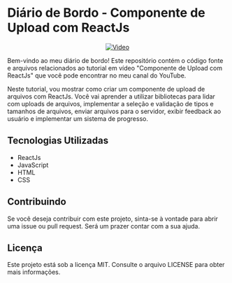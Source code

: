 # Diário de Bordo - Componente de Upload com ReactJs

<div style="text-align:center">

[![Video](http://img.youtube.com/vi/rVMray0KiHU&t/0.jpg)](http://www.youtube.com/watch?v=rVMray0KiHU&t 'Diário de Bordo - Componente de Upload com ReactJs')

</div>
Bem-vindo ao meu diário de bordo! Este repositório contém o código fonte e arquivos relacionados ao tutorial em vídeo "Componente de Upload com ReactJs" que você pode encontrar no meu canal do YouTube.

Neste tutorial, vou mostrar como criar um componente de upload de arquivos com ReactJs. Você vai aprender a utilizar bibliotecas para lidar com uploads de arquivos, implementar a seleção e validação de tipos e tamanhos de arquivos, enviar arquivos para o servidor, exibir feedback ao usuário e implementar um sistema de progresso.

## Tecnologias Utilizadas

-   ReactJs
-   JavaScript
-   HTML
-   CSS

## Contribuindo

Se você deseja contribuir com este projeto, sinta-se à vontade para abrir uma issue ou pull request. Será um prazer contar com a sua ajuda.

## Licença

Este projeto está sob a licença MIT. Consulte o arquivo LICENSE para obter mais informações.
